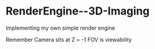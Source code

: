 # RenderEngine--3D-Imaging
Implementing my own simple render engine

Remember Camera sits at Z = -1 
FOV is viewability